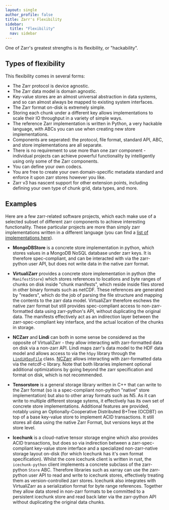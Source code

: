 ```yaml
---
layout: single
author_profile: false
title: Zarr's Flexibility
sidebar:
  title: "Flexibility"
  nav: sidebar
---
```


One of Zarr's greatest strengths is its flexibility, or "hackability".

## Types of flexibility

This flexibility comes in several forms:
- The Zarr protocol is device agnostic.
- The Zarr data model is domain agnostic.
- Key-value stores are an almost universal abstraction in data systems, and so can almost always be mapped to existing system interfaces.
- The Zarr format on-disk is extremely simple.
- Storing each chunk under a different key allows implementations to scale their IO throughput in a variety of simple ways.
- The reference Zarr implementation is written in Python, a very hackable language, with ABCs you can use when creating new store implementations.
- Components are seperated: the protocol, file format, standard API, ABC, and store implementations are all separate.
- There is no requirement to use more than one zarr component - individual projects can achieve powerful functionality by intelligently using only some of the Zarr components.
- You can define your own codecs.
- You are free to create your own domain-specific metadata standard and enforce it upon zarr stores however you like.
- Zarr v3 has nascent support for other extension points, including defining your own type of chunk grid, data types, and more.

## Examples

Here are a few zarr-related software projects, which each make use of a selected subset of different zarr components to achieve interesting functionality. 
These particular projects are more than simply zarr implementations written in a different language (you can find a [list of implementations here](https://zarr.dev/implementations/)).

- **MongoDBStore** is a concrete store implementation in python, which stores values in a MongoDB NoSQL database under zarr keys. 
It is therefore spec-compliant, and can be interacted with via the zarr-python user API, but does not write data in the native zarr format.

- **VirtualiZarr** provides a concrete store implementation in python (the `ManifestStore`) which stores references to locations and byte ranges of chunks on disk inside "chunk manifests", which reside inside files stored in other binary formats such as netCDF. 
These references are generated by "readers", which do the job of parsing the file structure and mapping the contents to the zarr data model. 
VirtualiZarr therefore eschews the native zarr format but still provides spec-compliant access to non-zarr-formatted data using zarr-python's API, without duplicating the original data.
The manifests effectively act as an indirection layer between the zarr-spec-compliant key interface, and the actual location of the chunks in storage.

- **NCZarr** and **Lindi** can both in some sense be considered as the opposite of VirtualiZarr - they allow interacting with zarr-formatted data on disk via a non-zarr API. 
Lindi maps zarr's data model to the HDF data model and allows access to via the `h5py` library through the [`LindiH5pyFile`](https://github.com/NeurodataWithoutBorders/lindi/blob/b125c111880dd830f2911c1bc2084b2de94f6d71/lindi/LindiH5pyFile/LindiH5pyFile.py#L28) class. 
[NCZarr](https://docs.unidata.ucar.edu/nug/current/nczarr_head.html) allows interacting with zarr-formatted data via the netcdf-c library. 
Note that both libraries implement optional additional optimizations by going beyond the zarr specification and format on disk, which is not recommended.

- **Tensorstore** is a general storage library written in C++ that can write to the Zarr format (so is a spec-compliant non-python "native" store implementation) but also to other array formats such as N5.
As it can write to multiple different storage sytems, it effectively has its own set of concrete store implementations.
Additional features are provided, notably using an Optionally-Cooperative Distributed B+Tree (OCDBT) on top of a base key-value store to implement ACID transactions. 
It still stores all data using the native Zarr Format, but versions keys at the store level.

- **Icechunk** is a cloud-native tensor storage engine which also provides ACID transactions, but does so via indirection between a zarr-spec-compliant key-value store interface and a specialized non-zarr-native storage layout on-disk (for which Icechunk has it's own format specification). 
Whilst the core icechunk client is written in rust, the `icechunk-python` client implements a concrete subclass of the zarr-python `Store` ABC. 
Therefore libraries such as xarray can use the zarr-python user API to read and write to icechunk stores, effectively treating them as version-controlled zarr stores. 
Icechunk also integrates with VirtualiZarr as a serialization format for byte range references. 
Together they allow data stored in non-zarr formats to be committed to a persistent icechunk store and read back later via the zarr-python API without duplicating the original data chunks.

